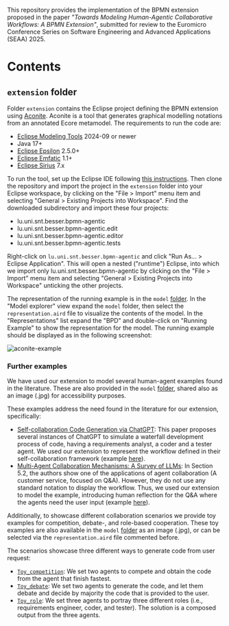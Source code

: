 This repository provides the implementation of the BPMN extension proposed in the paper *"Towards Modeling Human-Agentic Collaborative Workflows: A BPMN Extension"*, submitted for review to the Euromicro Conference Series on Software Engineering and Advanced Applications (SEAA) 2025.

# Contents

## `extension` folder

Folder `extension` contains the Eclipse project defining the BPMN extension using [Aconite](https://github.com/nwxrichardson/aconite).
Aconite is a tool that generates graphical modelling notations from an annotated Ecore metamodel.
The requirements to run the code are:

* [Eclipse Modeling Tools](https://www.eclipse.org/downloads/packages/) 2024-09 or newer
* Java 17+
* [Eclipse Epsilon](https://eclipse.dev/epsilon/) 2.5.0+
* [Eclipse Emfatic](https://eclipse.dev/emfatic/) 1.1+
* [Eclipse Sirius](https://eclipse.dev/sirius/) 7.x

To run the tool, set up the Eclipse IDE following [this instructions](https://github.com/nwxrichardson/aconite?tab=readme-ov-file#setting-up-the-eclipse-ide).
Then clone the repository and import the project in the `extension` folder into your Eclipse workspace, by clicking on the "File > Import" menu item and selecting "General > Existing Projects into Workspace". 
Find the downloaded subdirectory and import these four projects:

* lu.uni.snt.besser.bpmn-agentic
* lu.uni.snt.besser.bpmn-agentic.edit
* lu.uni.snt.besser.bpmn-agentic.editor
* lu.uni.snt.besser.bpmn-agentic.tests

Right-click on `lu.uni.snt.besser.bpmn-agentic` and click "Run As... > Eclipse Application". 
This will open a nested ("runtime") Eclipse, into which we import only lu.uni.snt.besser.bpmn-agentic by clicking on the "File > Import" menu item and selecting "General > Existing Projects into Workspace" unticking the other projects.

The representation of the running example is in the `model` [folder](https://github.com/BESSER-PEARL/agentic-bpmn/tree/main/extension/lu.uni.snt.besser.bpmn-agentic/model).
In the "Model explorer" view expand the `model` folder, then select the `representation.aird` file to visualize the contents of the model.
In the "Representations" list expand the "BPD" and double-click on "Running Example" to show the representation for the model.
The running example should be displayed as in the following screenshot:

![aconite-example](https://github.com/user-attachments/assets/d33ce55f-ac98-4a77-96bc-2f6ca1b1ee8b)

### Further examples

We have used our extension to model several human-agent examples found in the literature. 
These are also provided in the `model` [folder](https://github.com/BESSER-PEARL/agentic-bpmn/tree/main/extension/lu.uni.snt.besser.bpmn-agentic/model), shared also as an image (.jpg) for accessibility purposes.

These examples address the need found in the literature for our extension, specifically:
* [Self-collaboration Code Generation via ChatGPT](https://arxiv.org/pdf/2304.07590): This paper proposes several instances of ChatGPT to simulate a waterfall development process of code, having a requirements analyst, a coder and a tester agent. We used our extension to represent the workflow defined in their self-collaboration framework (example [here](https://github.com/BESSER-PEARL/agentic-bpmn/blob/main/extension/lu.uni.snt.besser.bpmn-agentic/model/self-collaboration.jpg)).
* [Multi-Agent Collaboration Mechanisms: A Survey of LLMs](https://arxiv.org/abs/2501.06322): In Section 5.2, the authors show one of the applications of agent collaboration (A customer service, focused on Q&A). However, they do not use any standard notation to display the workflow. Thus, we used our extension to model the example, introducing human reflection for the Q&A where the agents need the user input (example [here](https://github.com/BESSER-PEARL/agentic-bpmn/blob/main/extension/lu.uni.snt.besser.bpmn-agentic/model/Mult-Agent-collaboration.jpg)).

Additionally, to showcase different collaboration scenarios we provide toy examples for competition, debate-, and role-based cooperation.
These toy examples are also available in the `model` [folder](https://github.com/BESSER-PEARL/agentic-bpmn/tree/main/extension/lu.uni.snt.besser.bpmn-agentic/model) as an image (.jpg), or can be selected via the `representation.aird` file commented before. 

The scenarios showcase three different ways to generate code from user request:
* [`Toy_competition`](https://github.com/BESSER-PEARL/agentic-bpmn/blob/main/extension/lu.uni.snt.besser.bpmn-agentic/model/Toy_competition.jpg): We set two agents to compete and obtain the code from the agent that finish fastest.
* [`Toy_debate`](https://github.com/BESSER-PEARL/agentic-bpmn/blob/main/extension/lu.uni.snt.besser.bpmn-agentic/model/Toy_debate.jpg): We set two agents to generate the code, and let them debate and decide by majority the code that is provided to the user.
* [`Toy_role`](https://github.com/BESSER-PEARL/agentic-bpmn/blob/main/extension/lu.uni.snt.besser.bpmn-agentic/model/Toy_role.jpg): We set three agents to portray three different roles (i.e., requirements engineer, coder, and tester). The solution is a composed output from the three agents.

